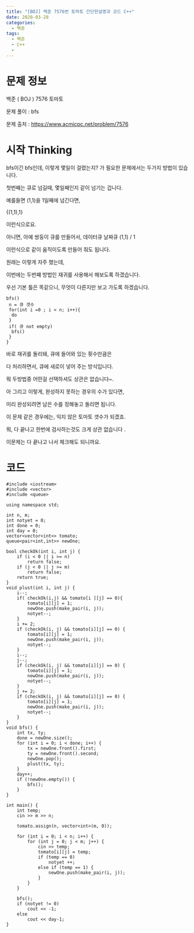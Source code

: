 ```yaml
---
title: "[BOJ] 백준 7576번 토마토 간단한설명과 코드 C++"
date: 2020-03-28
categories: 
  - 백준
tags: 
  - 백준
  - C++
  - 
---
```

# 문제 정보
백준 ( BOJ ) 7576 토마토

문제 풀이 : bfs 

문제 출처 : https://www.acmicpc.net/problem/7576


# 시작 Thinking

bfs이긴 bfs인데, 이렇게 몇일이 걸렸는지? 가 필요한 문제에서는 두가지 방법이 있습니다. 

첫번째는 큐로 넘길때, 몇일째인지 같이 넘기는 겁니다. 

예를들면 (1,1)을 1일째에 넘긴다면, 

{(1,1),1}

이런식으로요. 

아니면, 아예 쌍둥이 큐를 만들어서, 
데이터큐 날짜큐
(1,1) / 1

이런식으로 같이 움직이도록 만들어 줘도 됩니다. 

원래는 이렇게 자주 했는데, 

이번에는 두번쨰 방법인 재귀를 사용해서 해보도록 하겠습니다. 

우선 기본 틀은 똑같으니, 무엇이 다른지만 보고 가도록 하겠습니다. 

```
bfs()
 n = 큐 갯수
 for(int i =0 ; i < n; i++){
  do 
 }
 if( 큐 not empty) 
  bfs()
 }
}
```
바로 재귀를 돌리돼, 큐에 들어와 있는 횟수만큼은 

다 처리하면서, 큐에 새로이 넣어 주는 방식입니다. 


뭐 두방법중 어떤걸 선택하셔도 상관은 없습니다~. 

아 그리고 이렇게, 완성하지 못하는 경우의 수가 있다면, 

미리 완성되려면 남은 수를 정해놓고 돌리면 됩니다.

이 문제 같은 경우에는, 익지 않은 토마토 갯수가 되겠죠. 

뭐, 다 끝나고 한번에 검사하는것도 크게 상관 없습니다 .

이문제는 다 끝나고 나서 체크해도 되니까요. 

# 코드
```
#include <iostream>
#include <vector>
#include <queue>

using namespace std;

int n, m; 
int notyet = 0;
int done = 0;
int day = 0;
vector<vector<int>> tomato;
queue<pair<int,int>> newOne;

bool checkOk(int i, int j) {
	if (i < 0 || i >= n)
		return false;
	if (j < 0 || j >= m)
		return false;
	return true;
}
void plust(int i, int j) {
	i--;
	if( checkOk(i,j) && tomato[i ][j] == 0){
		tomato[i][j] = 1;
		newOne.push(make_pair(i, j));
		notyet--;
	}
	i += 2;
	if (checkOk(i, j) && tomato[i][j] == 0) {
		tomato[i][j] = 1;
		newOne.push(make_pair(i, j));
		notyet--;
	}
	i--;
	j--;
	if (checkOk(i, j) && tomato[i][j] == 0) {
		tomato[i][j] = 1;
		newOne.push(make_pair(i, j));
		notyet--;
	}
	j += 2;
	if (checkOk(i, j) && tomato[i][j] == 0) {
		tomato[i][j] = 1;
		newOne.push(make_pair(i, j));
		notyet--;
	}
}
void bfs() {
	int tx, ty;
	done = newOne.size();
	for (int i = 0; i < done; i++) {
		tx = newOne.front().first;
		ty = newOne.front().second;
		newOne.pop();
		plust(tx, ty);
	}
	day++;
	if (!newOne.empty()) {
		bfs();
	}
}

int main() {
	int temp;
	cin >> m >> n;

	tomato.assign(n, vector<int>(m, 0));

	for (int i = 0; i < n; i++) {
		for (int j = 0; j < m; j++) {
			cin >> temp; 
			tomato[i][j] = temp;
			if (temp == 0)
				notyet ++;
			else if (temp == 1) {
				newOne.push(make_pair(i, j));
			}
		}
	}

	bfs();
	if (notyet != 0)
		cout << -1;
	else
		cout << day-1;
}
```
